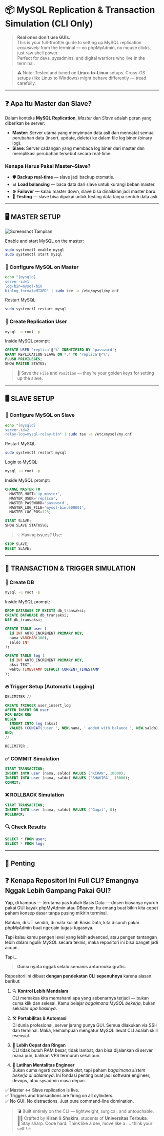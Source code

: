 

# 📦 MySQL Replication & Transaction Simulation (CLI Only)

> **Real ones don't use GUIs.**  
This is your full-throttle guide to setting up MySQL replication *exclusively* from the terminal — no phpMyAdmin, no mouse clicks, just raw shell power.  
Perfect for devs, sysadmins, and digital warriors who live in the terminal.

> ⚠️ Note: Tested and tuned on **Linux-to-Linux** setups. Cross-OS setups (like Linux to Windows) might behave differently — tread carefully.

---

## ❓ Apa Itu Master dan Slave?

Dalam konteks **MySQL Replication**, *Master* dan *Slave* adalah peran yang diberikan ke server:

- **Master**: Server utama yang menyimpan data asli dan mencatat semua perubahan data (insert, update, delete) ke dalam file log biner (binary log).
- **Slave**: Server cadangan yang membaca log biner dari master dan mereplikasi perubahan tersebut secara real-time.

### Kenapa Harus Pakai Master–Slave?

- 🛡️ **Backup real-time** — slave jadi backup otomatis.
- 📊 **Load balancing** — baca data dari slave untuk kurangi beban master.
- ⚙️ **Failover** — kalau master down, slave bisa dinaikkan jadi master baru.
- 🧪 **Testing** — slave bisa dipakai untuk testing data tanpa sentuh data asli.

---

## 🖥️ MASTER SETUP

![Screenshot Tampilan](https://raw.githubusercontent.com/UT-x-OSS/BASIS-DATA/main/SCREENSHOOT.png)



Enable and start MySQL on the master:

```bash
sudo systemctl enable mysql
sudo systemctl start mysql
```

### 🔧 Configure MySQL on Master

```bash
echo "[mysqld]
server-id=1
log-bin=mysql-bin
binlog_format=MIXED" | sudo tee -a /etc/mysql/my.cnf
```

Restart MySQL:

```bash
sudo systemctl restart mysql
```

### 🔐 Create Replication User

```bash
mysql -u root -p
```

Inside MySQL prompt:

```sql
CREATE USER 'replica'@'%' IDENTIFIED BY 'password';
GRANT REPLICATION SLAVE ON *.* TO 'replica'@'%';
FLUSH PRIVILEGES;
SHOW MASTER STATUS;
```

> 📝 Save the `File` and `Position` — they’re your golden keys for setting up the slave.

---

## 🖥️ SLAVE SETUP

### 🔧 Configure MySQL on Slave

```bash
echo "[mysqld]
server-id=2
relay-log=mysql-relay-bin" | sudo tee -a /etc/mysql/my.cnf
```

Restart MySQL:

```bash
sudo systemctl restart mysql
```

Login to MySQL:

```bash
mysql -u root -p
```

Inside MySQL prompt:

```sql
CHANGE MASTER TO
  MASTER_HOST='ip_master',
  MASTER_USER='replica',
  MASTER_PASSWORD='password',
  MASTER_LOG_FILE='mysql-bin.000001',
  MASTER_LOG_POS=123;

START SLAVE;
SHOW SLAVE STATUS\G;
```

> 💡 Having issues? Use:
```sql
STOP SLAVE;
RESET SLAVE;
```

---

## 🧪 TRANSACTION & TRIGGER SIMULATION

### 🔨 Create DB

```bash
mysql -u root -p
```

Inside MySQL prompt:

```sql
DROP DATABASE IF EXISTS db_transaksi;
CREATE DATABASE db_transaksi;
USE db_transaksi;

CREATE TABLE user (
  id INT AUTO_INCREMENT PRIMARY KEY,
  nama VARCHAR(100),
  saldo INT
);

CREATE TABLE log (
  id INT AUTO_INCREMENT PRIMARY KEY,
  aksi TEXT,
  waktu TIMESTAMP DEFAULT CURRENT_TIMESTAMP
);
```

### 🔥 Trigger Setup (Automatic Logging)

```sql
DELIMITER //

CREATE TRIGGER user_insert_log
AFTER INSERT ON user
FOR EACH ROW
BEGIN
  INSERT INTO log (aksi)
  VALUES (CONCAT('User ', NEW.nama, ' added with balance ', NEW.saldo));
END;
//

DELIMITER ;
```

### ✅ COMMIT Simulation

```sql
START TRANSACTION;
INSERT INTO user (nama, saldo) VALUES ('KIRAN', 10000);
INSERT INTO user (nama, saldo) VALUES ('SHAKIRA', 15000);
COMMIT;
```

### ❌ ROLLBACK Simulation

```sql
START TRANSACTION;
INSERT INTO user (nama, saldo) VALUES ('Gagal', 0);
ROLLBACK;
```

### 🔍 Check Results

```sql
SELECT * FROM user;
SELECT * FROM log;
```

---

## 🏁 Penting 

## ❓ Kenapa Repositori Ini Full CLI? Emangnya Nggak Lebih Gampang Pakai GUI?

Yap, di kampus — terutama pas kuliah Basis Data — dosen biasanya nyuruh pakai GUI kayak phpMyAdmin atau DBeaver. Itu emang buat bikin kita cepet paham konsep dasar tanpa pusing mikirin terminal.

Bahkan, di UT sendiri, di mata kuliah Basis Data, kita disuruh pakai phpMyAdmin buat ngerjain tugas-tugasnya.

Tapi kalau kamu pengen level yang lebih advanced, atau pengen tantangan lebih dalam ngulik MySQL secara teknis, maka repositori ini bisa banget jadi acuan.

Tapi...
> **Dunia nyata nggak selalu semanis antarmuka grafis.**

Repositori ini dibuat **dengan pendekatan CLI sepenuhnya** karena alasan berikut:

1. 🔍 **Kontrol Lebih Mendalam**  
   CLI memaksa kita memahami apa yang sebenarnya terjadi — bukan cuma klik dan selesai. Kamu belajar *bagaimana MySQL bekerja*, bukan sekadar *apa hasilnya*.

2. 🛠️ **Portabilitas & Automasi**  
   Di dunia profesional, server jarang punya GUI. Semua dilakukan via SSH dan terminal. Maka, kemampuan mengatur MySQL lewat CLI adalah skill esensial.

3. 🚀 **Lebih Cepat dan Ringan**  
   CLI tidak butuh RAM besar, tidak lambat, dan bisa dijalankan di server mana pun, bahkan VPS termurah sekalipun.

4. 🎯 **Latihan Mentalitas Engineer**  
   Bukan cuma ngerti *cara pakai alat*, tapi paham *bagaimana sistem bekerja di dalamnya*. Ini fondasi penting buat jadi software engineer, devops, atau sysadmin masa depan.



✅ Master ↔ Slave replication is live.  
✅ Triggers and transactions are firing on all cylinders.  
✅ No GUI. No distractions. Just pure command-line domination.

> 💣 Built entirely on the CLI — lightweight, surgical, and untouchable.  
> 👩‍💻 Crafted by **Kiran** & **Shakira**, students of **Universitas Terbuka**.  
> 🧠 Stay sharp. Code hard. Think like a dev, move like a .... think your self ! 🔥

